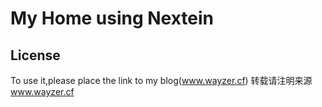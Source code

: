 # My Home using Nextein

## License
To use it,please place the link to my blog(www.wayzer.cf)
转载请注明来源 www.wayzer.cf
